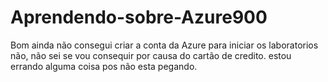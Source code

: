 # Aprendendo-sobre-Azure900

Bom ainda não consegui criar a conta da Azure para iniciar os laboratorios não, não sei se vou consequir por causa do cartão de credito. estou errando alguma coisa pos não esta pegando.
